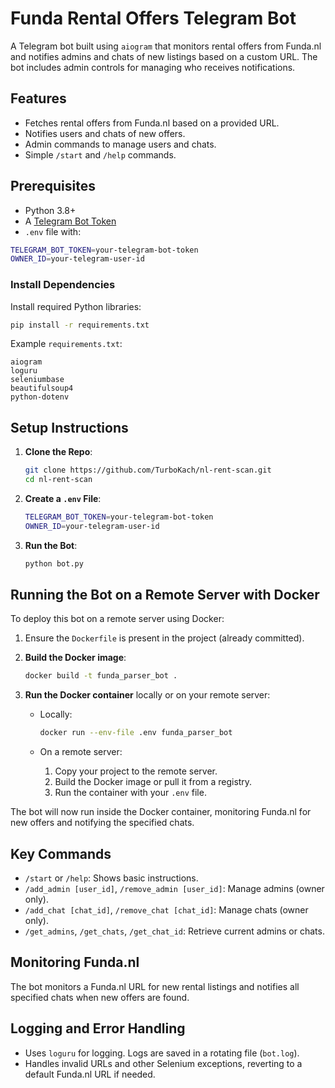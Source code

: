 # Funda Rental Offers Telegram Bot

A Telegram bot built using `aiogram` that monitors rental offers from Funda.nl and notifies admins and chats of new listings based on a custom URL. The bot includes admin controls for managing who receives notifications.

## Features

- Fetches rental offers from Funda.nl based on a provided URL.
- Notifies users and chats of new offers.
- Admin commands to manage users and chats.
- Simple `/start` and `/help` commands.

## Prerequisites

- Python 3.8+
- A [Telegram Bot Token](https://core.telegram.org/bots#botfather)
- `.env` file with:

```bash
TELEGRAM_BOT_TOKEN=your-telegram-bot-token
OWNER_ID=your-telegram-user-id
```

### Install Dependencies

Install required Python libraries:

```bash
pip install -r requirements.txt
```

Example `requirements.txt`:

```text
aiogram
loguru
seleniumbase
beautifulsoup4
python-dotenv
```

## Setup Instructions

1. **Clone the Repo**:

   ```bash
   git clone https://github.com/TurboKach/nl-rent-scan.git
   cd nl-rent-scan
   ```

2. **Create a `.env` File**:

   ```bash
   TELEGRAM_BOT_TOKEN=your-telegram-bot-token
   OWNER_ID=your-telegram-user-id
   ```

3. **Run the Bot**:

   ```bash
   python bot.py
   ```

## Running the Bot on a Remote Server with Docker

To deploy this bot on a remote server using Docker:

1. Ensure the `Dockerfile` is present in the project (already committed).
   
2. **Build the Docker image**:

   ```bash
   docker build -t funda_parser_bot .
   ```

3. **Run the Docker container** locally or on your remote server:

   - Locally:
     ```bash
     docker run --env-file .env funda_parser_bot
     ```

   - On a remote server:
     1. Copy your project to the remote server.
     2. Build the Docker image or pull it from a registry.
     3. Run the container with your `.env` file.

The bot will now run inside the Docker container, monitoring Funda.nl for new offers and notifying the specified chats.

## Key Commands

- `/start` or `/help`: Shows basic instructions.
- `/add_admin [user_id]`, `/remove_admin [user_id]`: Manage admins (owner only).
- `/add_chat [chat_id]`, `/remove_chat [chat_id]`: Manage chats (owner only).
- `/get_admins`, `/get_chats`, `/get_chat_id`: Retrieve current admins or chats.

## Monitoring Funda.nl

The bot monitors a Funda.nl URL for new rental listings and notifies all specified chats when new offers are found.

## Logging and Error Handling

- Uses `loguru` for logging. Logs are saved in a rotating file (`bot.log`).
- Handles invalid URLs and other Selenium exceptions, reverting to a default Funda.nl URL if needed.
